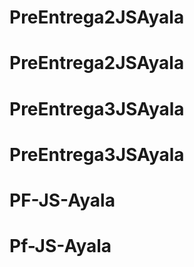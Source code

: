 # PreEntrega2JSAyala
# PreEntrega2JSAyala
# PreEntrega3JSAyala
# PreEntrega3JSAyala
# PF-JS-Ayala
# Pf-JS-Ayala
